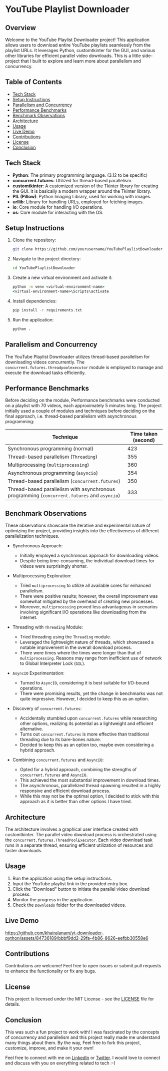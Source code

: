 # YouTube Playlist Downloader

## Overview

Welcome to the YouTube Playlist Downloader project! This application allows users to download entire YouTube playlists seamlessly from the playlist URLs. It leverages Python, customtkinter for the GUI, and various other libraries for efficient parallel video downloads. This is a little side-project that I built to explore and learn more about parallelism and concurrency.

## Table of Contents

- [Tech Stack](#tech-stack)
- [Setup Instructions](#setup-instructions)
- [Parallelism and Concurrency](#parallelism-and-concurrency)
- [Performance Benchmarks](#performance-benchmarks)
- [Benchmark Observations](#benchmark-observations)
- [Architecture](#architecture)
- [Usage](#usage)
- [Live Demo](#live-demo)
- [Contributions](#contributions)
- [License](#license)
- [Conclusion](#conclusion)

## Tech Stack

- **Python**: The primary programming language. (3.12 to be specific)
- **concurrent.futures**: Utilized for thread-based parallelism.
- **customtkinter**: A customized version of the Tkinter library for creating the GUI. it is basically a modern wrapper around the Tkinter library.
- **PIL (Pillow)**: Python Imaging Library, used for working with images.
- **urllib**: Library for handling URLs, employed for fetching images.
- **io**: Core module for handling I/O operations.
- **os**: Core module for interacting with the OS.

## Setup Instructions

1. Clone the repository:

   ```bash
   git clone https://github.com/yourusername/YouTubePlaylistDownloader.git
   ```

2. Navigate to the project directory:

   ```cmd
   cd YouTubePlaylistDownloader
   ```

3. Create a new virtual environment and activate it:

   ```cmd
   python -m venv <virtual-environment-name>
   <virtual-environment-name>\Scripts\activate
   ```

4. Install dependencies:

   ```cmd
   pip install -r requirements.txt
   ```

5. Run the application:

   ```cmd
   python .
   ```

## Parallelism and Concurrency

The YouTube Playlist Downloader utilizes thread-based parallelism for downloading videos concurrently. The `concurrent.futures.threadpoolexecutor` module is employed to manage and execute the download tasks efficiently.

## Performance Benchmarks

Before deciding on the module, Performance benchmarks were conducted on a playlist with 70 videos, each approximately 5 minutes long. The project initially used a couple of modules and techniques before deciding on the final approach, i.e. thread-based parallelism with asynchronous programming:

| Technique                                                                                   | Time taken (second) |
| ------------------------------------------------------------------------------------------- | ------------------- |
| Synchronous programming (normal)                                                            | 423                 |
| Thread-based parallelism (`Threading`)                                                      | 355                 |
| Multiprocessing (`multiprocessing`)                                                         | 360                 |
| Asynchronous programming (`asyncio`)                                                        | 354                 |
| Thread-based parallelism (`concurrent.futures`)                                             | 350                 |
| Thread-based parallelism with asynchronous programming (`concurrent.futures` and `asyncio`) | 333                 |

## Benchmark Observations

These observations showcase the iterative and experimental nature of optimizing the project, providing insights into the effectiveness of different parallelization techniques.

- Synchronous Approach:

  - Initially employed a synchronous approach for downloading videos.
  - Despite being time-consuming, the individual download times for videos were surprisingly shorter.

- Multiprocessing Exploration:

  - Tried `multiprocessing` to utilize all available cores for enhanced parallelism.
  - There were positive results; however, the overall improvement was somewhat mitigated by the overhead of creating new processes.
  - Moreover, `multiprocessing` proved less advantageous in scenarios involving significant I/O operations like downloading from the internet.

- Threading with `Threading` Module:

  - Tried threading using the `Threading` module.
  - Leveraged the lightweight nature of threads, which showcased a notable improvement in the overall download process.
  - There were times where the times were longer than that of `multiprocessing`. Reasons may range from inefficient use of network to Global Interpreter Lock (`GIL`).

- `AsyncIO` Experimentation:

  - Turned to `AsyncIO`, considering it is best suitable for I/O-bound operations.
  - There were promising results, yet the change in benchmarks was not quite impressive. However, I decided to keep this as an option.

- Discovery of `concurrent.futures`:

  - Accidentally stumbled upon `concurrent.futures` while researching other options, realizing its potential as a lightweight and efficient alternative.
  - Turns out `concurrent.futures` is more effective than traditional threading due to its bare-bones nature.
  - Decided to keep this as an option too, maybe even considering a hybrid approach.

- Combining `concurrent.futures` and `AsyncIO`:
  - Opted for a hybrid approach, combining the strengths of `concurrent.futures` and `AsyncIO`.
  - This achieved the most substantial improvement in download times.
  - The asynchronous, parallelized thread spawning resulted in a highly responsive and efficient download process.
  - While this may not be the optimal option, I decided to stick with this approach as it is better than other options I have tried.

## Architecture

The architecture involves a graphical user interface created with customtkinter. The parallel video download process is orchestrated using the `concurrent.futures.ThreadPoolExecutor`. Each video download task runs in a separate thread, ensuring efficient utilization of resources and faster downloads.

## Usage

1. Run the application using the setup instructions.
2. Input the YouTube playlist link in the provided entry box.
3. Click the "Download" button to initiate the parallel video download process.
4. Monitor the progress in the application.
5. Check the `Downloads` folder for the downloaded videos.

## Live Demo

https://github.com/khairalanam/yt-downloader-python/assets/84736189/bbbf9dd2-29fa-4b86-8626-eefbb30558e6

## Contributions

Contributions are welcome! Feel free to open issues or submit pull requests to enhance the functionality or fix any bugs.

## License

This project is licensed under the MIT License - see the [LICENSE](LICENSE) file for details.

## Conclusion

This was such a fun project to work with! I was fascinated by the concepts of concurrency and parallelism and this project really made me understand many things about them. By the way, Feel free to fork this project, customize, improve, and make it your own!

Feel free to connect with me on [LinkedIn](www.linkedin.com/in/khair-alanam) or [Twitter](https://twitter.com/khair_alanam). I would love to connect and discuss with you on everything related to tech :-)
